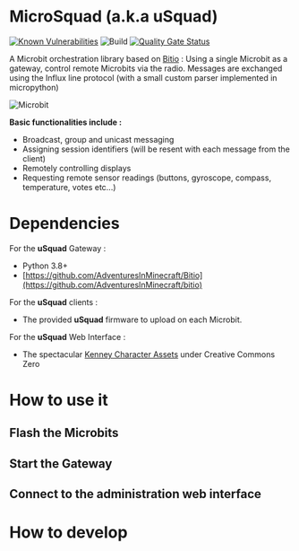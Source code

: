 # MicroSquad (a.k.a uSquad)

[![Known Vulnerabilities](https://snyk.io/test/github/lucasvanmol/usquad-web-ui/badge.svg)](https://snyk.io/test/github/lucasvanmol/usquad-web-ui)
![Build](https://github.com/cmcrobotics/microsquad/workflows/build-action/badge.svg)
[![Quality Gate Status](https://sonarcloud.io/api/project_badges/measure?project=lucasvanmol_usquad-web-ui&metric=alert_status)](https://sonarcloud.io/dashboard?id=lucasvanmol_usquad-web-ui)

A Microbit orchestration library based on [Bitio](https://github.com/AdventuresInMinecraft/bitio) : Using a single Microbit as a gateway, control remote Microbits via the radio.
Messages are exchanged using the Influx line protocol (with a small custom parser implemented in micropython)

![Microbit](https://microbit-micropython.readthedocs.io/en/v1.0.1/_images/happy.png)

**Basic functionalities include :**
* Broadcast, group and unicast messaging
* Assigning session identifiers (will be resent with each message from the client)
* Remotely controlling displays
* Requesting remote sensor readings (buttons, gyroscope, compass, temperature, votes etc...)


# Dependencies

For the **uSquad** Gateway :
* Python 3.8+
* [https://github.com/AdventuresInMinecraft/Bitio](https://github.com/AdventuresInMinecraft/bitio)

For the **uSquad** clients :
* The provided **uSquad** firmware to upload on each Microbit.

For the **uSquad** Web Interface :
* The spectacular [Kenney Character Assets](https://kenney.itch.io/kenney-character-assets) under Creative Commons Zero

# How to use it

## Flash the Microbits

## Start the Gateway

## Connect to the administration web interface

# How to develop
